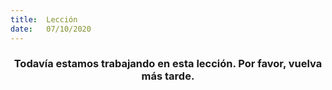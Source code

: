 ```yaml
---
title:  Lección
date:   07/10/2020
---
```


### <center>Todavía estamos trabajando en esta lección. Por favor, vuelva más tarde.</center>